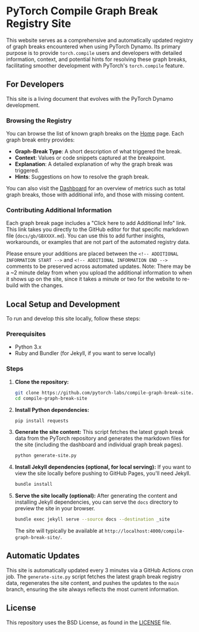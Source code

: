 # PyTorch Compile Graph Break Registry Site

This website serves as a comprehensive and automatically updated registry of graph breaks encountered when using PyTorch Dynamo. Its primary purpose is to provide `torch.compile` users and developers with detailed information, context, and potential hints for resolving these graph breaks, facilitating smoother development with PyTorch's `torch.compile` feature.

## For Developers

This site is a living document that evolves with the PyTorch Dynamo development.

### Browsing the Registry

You can browse the list of known graph breaks on the [Home](https://pytorch-labs.github.io/compile-graph-break-site/) page. Each graph break entry provides:
*   **Graph-Break Type**: A short description of what triggered the break.
*   **Context**: Values or code snippets captured at the breakpoint.
*   **Explanation**: A detailed explanation of why the graph break was triggered.
*   **Hints**: Suggestions on how to resolve the graph break.

You can also visit the [Dashboard](https://pytorch-labs.github.io/compile-graph-break-site/dashboard.html) for an overview of metrics such as total graph breaks, those with additional info, and those with missing content.

### Contributing Additional Information

Each graph break page includes a "Click here to add Additional Info" link. This link takes you directly to the GitHub editor for that specific markdown file (`docs/gb/GBXXXX.md`). You can use this to add further insights, workarounds, or examples that are not part of the automated registry data.

Please ensure your additions are placed between the `<!-- ADDITIONAL INFORMATION START -->` and `<!-- ADDITIONAL INFORMATION END -->` comments to be preserved across automated updates. Note: There may be a ~2 minute delay from when you upload the additional information to when it shows up on the site, since it takes a minute or two for the website to re-build with the changes.

## Local Setup and Development

To run and develop this site locally, follow these steps:

### Prerequisites

*   Python 3.x
*   Ruby and Bundler (for Jekyll, if you want to serve locally)

### Steps

1.  **Clone the repository:**
    ```bash
    git clone https://github.com/pytorch-labs/compile-graph-break-site.git
    cd compile-graph-break-site
    ```

2.  **Install Python dependencies:**
    ```bash
    pip install requests
    ```

3.  **Generate the site content:**
    This script fetches the latest graph break data from the PyTorch repository and generates the markdown files for the site (including the dashboard and individual graph break pages).
    ```bash
    python generate-site.py
    ```

4.  **Install Jekyll dependencies (optional, for local serving):**
    If you want to view the site locally before pushing to GitHub Pages, you'll need Jekyll.
    ```bash
    bundle install
    ```

5.  **Serve the site locally (optional):**
    After generating the content and installing Jekyll dependencies, you can serve the `docs` directory to preview the site in your browser.
    ```bash
    bundle exec jekyll serve --source docs --destination _site
    ```
    The site will typically be available at `http://localhost:4000/compile-graph-break-site/`.

## Automatic Updates

This site is automatically updated every 3 minutes via a GitHub Actions cron job. The `generate-site.py` script fetches the latest graph break registry data, regenerates the site content, and pushes the updates to the `main` branch, ensuring the site always reflects the most current information.

## License
This repository uses the BSD License, as found in the [LICENSE](https://github.com/pytorch-labs/compile-graph-break-site/blob/main/LICENSE) file.
